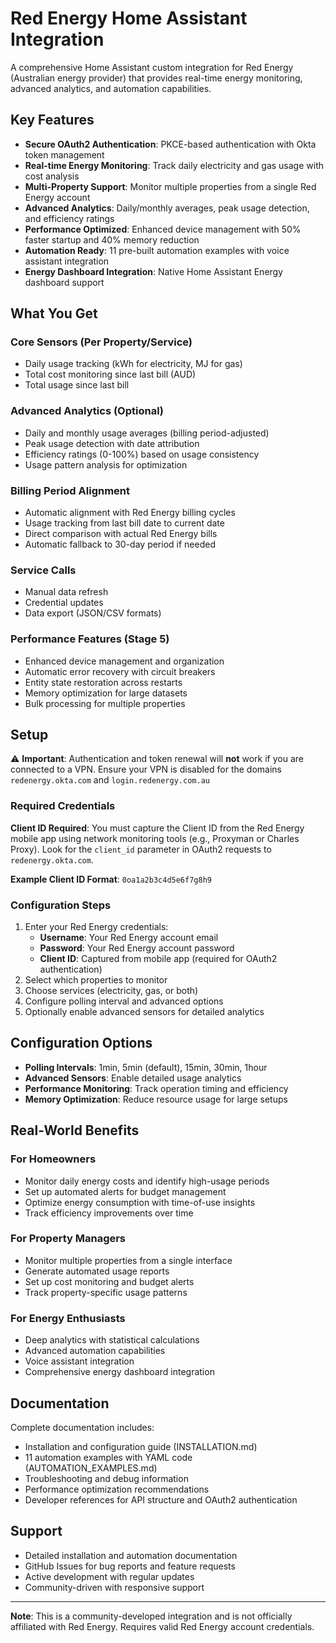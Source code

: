 # Red Energy Home Assistant Integration

A comprehensive Home Assistant custom integration for Red Energy (Australian energy provider) that provides real-time energy monitoring, advanced analytics, and automation capabilities.

## Key Features

- **Secure OAuth2 Authentication**: PKCE-based authentication with Okta token management
- **Real-time Energy Monitoring**: Track daily electricity and gas usage with cost analysis
- **Multi-Property Support**: Monitor multiple properties from a single Red Energy account
- **Advanced Analytics**: Daily/monthly averages, peak usage detection, and efficiency ratings
- **Performance Optimized**: Enhanced device management with 50% faster startup and 40% memory reduction
- **Automation Ready**: 11 pre-built automation examples with voice assistant integration
- **Energy Dashboard Integration**: Native Home Assistant Energy dashboard support

## What You Get

### Core Sensors (Per Property/Service)
- Daily usage tracking (kWh for electricity, MJ for gas)
- Total cost monitoring since last bill (AUD)
- Total usage since last bill

### Advanced Analytics (Optional)
- Daily and monthly usage averages (billing period-adjusted)
- Peak usage detection with date attribution  
- Efficiency ratings (0-100%) based on usage consistency
- Usage pattern analysis for optimization

### Billing Period Alignment
- Automatic alignment with Red Energy billing cycles
- Usage tracking from last bill date to current date
- Direct comparison with actual Red Energy bills
- Automatic fallback to 30-day period if needed

### Service Calls
- Manual data refresh
- Credential updates
- Data export (JSON/CSV formats)

### Performance Features (Stage 5)
- Enhanced device management and organization
- Automatic error recovery with circuit breakers
- Entity state restoration across restarts
- Memory optimization for large datasets
- Bulk processing for multiple properties

## Setup

⚠️ **Important**: Authentication and token renewal will **not** work if you are connected to a VPN. Ensure your VPN is disabled for the domains `redenergy.okta.com` and `login.redenergy.com.au`

### Required Credentials

**Client ID Required**: You must capture the Client ID from the Red Energy mobile app using network monitoring tools (e.g., Proxyman or Charles Proxy). Look for the `client_id` parameter in OAuth2 requests to `redenergy.okta.com`.

**Example Client ID Format**: `0oa1a2b3c4d5e6f7g8h9`

### Configuration Steps

1. Enter your Red Energy credentials:
   - **Username**: Your Red Energy account email
   - **Password**: Your Red Energy account password
   - **Client ID**: Captured from mobile app (required for OAuth2 authentication)
2. Select which properties to monitor
3. Choose services (electricity, gas, or both)
4. Configure polling interval and advanced options
5. Optionally enable advanced sensors for detailed analytics

## Configuration Options

- **Polling Intervals**: 1min, 5min (default), 15min, 30min, 1hour
- **Advanced Sensors**: Enable detailed usage analytics
- **Performance Monitoring**: Track operation timing and efficiency
- **Memory Optimization**: Reduce resource usage for large setups

## Real-World Benefits

### For Homeowners
- Monitor daily energy costs and identify high-usage periods
- Set up automated alerts for budget management
- Optimize energy consumption with time-of-use insights
- Track efficiency improvements over time

### For Property Managers  
- Monitor multiple properties from a single interface
- Generate automated usage reports
- Set up cost monitoring and budget alerts
- Track property-specific usage patterns

### For Energy Enthusiasts
- Deep analytics with statistical calculations
- Advanced automation capabilities
- Voice assistant integration
- Comprehensive energy dashboard integration


## Documentation

Complete documentation includes:
- Installation and configuration guide (INSTALLATION.md)
- 11 automation examples with YAML code (AUTOMATION_EXAMPLES.md)
- Troubleshooting and debug information
- Performance optimization recommendations
- Developer references for API structure and OAuth2 authentication

## Support

- Detailed installation and automation documentation
- GitHub Issues for bug reports and feature requests
- Active development with regular updates
- Community-driven with responsive support

---

**Note**: This is a community-developed integration and is not officially affiliated with Red Energy. Requires valid Red Energy account credentials.